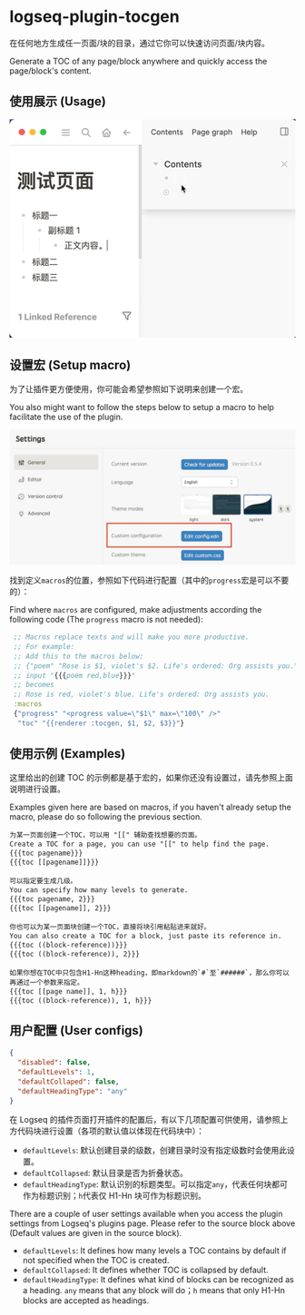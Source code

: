# logseq-plugin-tocgen

在任何地方生成任一页面/块的目录，通过它你可以快速访问页面/块内容。

Generate a TOC of any page/block anywhere and quickly access the page/block's content.

## 使用展示 (Usage)

![demo](./demo.gif)

## 设置宏 (Setup macro)

为了让插件更方便使用，你可能会希望参照如下说明来创建一个宏。

You also might want to follow the steps below to setup a macro to help facilitate the use of the plugin.

![open config.edn](./open_config_edn.jpg)

找到定义`macros`的位置，参照如下代码进行配置（其中的`progress`宏是可以不要的）：

Find where `macros` are configured, make adjustments according the following code (The `progress` macro is not needed):

```clojure
 ;; Macros replace texts and will make you more productive.
 ;; For example:
 ;; Add this to the macros below:
 ;; {"poem" "Rose is $1, violet's $2. Life's ordered: Org assists you."}
 ;; input "{{{poem red,blue}}}"
 ;; becomes
 ;; Rose is red, violet's blue. Life's ordered: Org assists you.
 :macros
 {"progress" "<progress value=\"$1\" max=\"100\" />"
  "toc" "{{renderer :tocgen, $1, $2, $3}}"}
```

## 使用示例 (Examples)

这里给出的创建 TOC 的示例都是基于宏的，如果你还没有设置过，请先参照上面说明进行设置。

Examples given here are based on macros, if you haven't already setup the macro, please do so following the previous section.

```
为某一页面创建一个TOC，可以用 "[[" 辅助查找想要的页面。
Create a TOC for a page, you can use "[[" to help find the page.
{{{toc pagename}}}
{{{toc [[pagename]]}}}

可以指定要生成几级。
You can specify how many levels to generate.
{{{toc pagename, 2}}}
{{{toc [[pagename]], 2}}}

你也可以为某一页面块创建一个TOC，直接将块引用粘贴进来就好。
You can also create a TOC for a block, just paste its reference in.
{{{toc ((block-reference))}}}
{{{toc ((block-reference)), 2}}}

如果你想在TOC中只包含H1-Hn这种heading，即markdown的`#`至`######`，那么你可以再通过一个参数来指定。
{{{toc [[page name]], 1, h}}}
{{{toc ((block-reference)), 1, h}}}
```

## 用户配置 (User configs)

```json
{
  "disabled": false,
  "defaultLevels": 1,
  "defaultCollaped": false,
  "defaultHeadingType": "any"
}
```

在 Logseq 的插件页面打开插件的配置后，有以下几项配置可供使用，请参照上方代码块进行设置（各项的默认值以体现在代码块中）：

- `defaultLevels`: 默认创建目录的级数，创建目录时没有指定级数时会使用此设置。
- `defaultCollapsed`: 默认目录是否为折叠状态。
- `defaultHeadingType`: 默认识别的标题类型。可以指定`any`，代表任何块都可作为标题识别；`h`代表仅 H1-Hn 块可作为标题识别。

There are a couple of user settings available when you access the plugin settings from Logseq's plugins page. Please refer to the source block above (Default values are given in the source block).

- `defaultLevels`: It defines how many levels a TOC contains by default if not specified when the TOC is created.
- `defaultCollapsed`: It defines whether TOC is collapsed by default.
- `defaultHeadingType`: It defines what kind of blocks can be recognized as a heading. `any` means that any block will do；`h` means that only H1-Hn blocks are accepted as headings.
